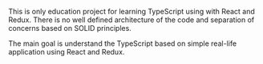 This is only education project for learning TypeScript using with React and Redux. There is no well defined architecture of the code and separation of concerns based on SOLID principles.

The main goal is understand the TypeScript based on simple real-life application using React and Redux.
